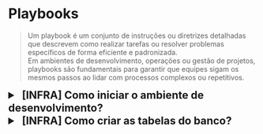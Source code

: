 # Playbooks

> Um playbook é um conjunto de instruções ou diretrizes detalhadas que descrevem como realizar tarefas ou resolver problemas específicos de forma eficiente e padronizada.  
> Em ambientes de desenvolvimento, operações ou gestão de projetos, playbooks são fundamentais para garantir que equipes sigam os mesmos passos ao lidar com processos complexos ou repetitivos.

<details>
  <summary style="font-size:16pt;font-weight: bold;">&nbsp;[INFRA] Como iniciar o ambiente de desenvolvimento?</summary>

1. Certifique-se que o docker está instalado.
2. Navegue até a pasta `/apps/api/infra` onde está localizado o DockerFile
3. Execute `docker build -t marketplace-db .` para construir a imagem da aplicação.
4. Execute `docker run -d -p 5432:5432 --name my-marketplace-db marketplace-db` para executar um container docker com a imagem da aplicação.
</details>


<details>
  <summary style="font-size:16pt;font-weight: bold;">&nbsp;[INFRA] Como criar as tabelas do banco?</summary>

1. Certifique-se que o container docker está em execução com `docker ps`.  Uma saida parecida com a seguinte deve ser exibida:
    ```
    CONTAINER ID   IMAGE            COMMAND                  CREATED         STATUS         PORTS                    NAMES
    4ac7835ed331   marketplace-db   "docker-entrypoint.s…"   2 minutes ago   Up 2 minutes   0.0.0.0:5432->5432/tcp   romantic_swartz 
   ```
2. Navegue até a pasta `/apps/api`
3. Execute `npx prisma migrate deploy` para construir o banco de dados com base nas migrations existentes.
</details>